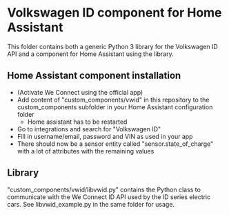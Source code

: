 # Volkswagen ID component for Home Assistant

This folder contains both a generic Python 3 library for the Volkswagen ID API and a component for Home Assistant using the library.

## Home Assistant component installation

* (Activate We Connect using the official app)
* Add content of "custom_components/vwid" in this repository to the custom_components subfolder in your Home Assistant configuration folder
  * Home assistant has to be restarted
* Go to integrations and search for "Volkswagen ID"
* Fill in username/email, password and VIN as used in your app
* There should now be a sensor entity called "sensor.state\_of\_charge" with a lot of attributes with the remaining values

## Library

"custom\_components/vwid/libvwid.py" contains the Python class to communicate with the We Connect ID API used by the ID series electric cars. See libvwid_example.py in the same folder for usage.


